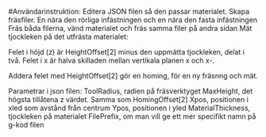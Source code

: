 #Användarinstruktion:
Editera JSON filen så den passar materialet.
Skapa fräsfiler. En nära den rörliga infästningen och en nära den fasta infästningen
Fräs båda filerna, vänd materialet och fräs samma filer på andra sidan
Mät tjockleken på det utfrästa materialet: 

Felet i höjd (z) är HeightOffset[2] minus den uppmätta tjockleken, delat i två. 
Felet i x är halva skilladen mellan vertikala planen x och x-.

Addera felet med HeightOffset[2] gör en homing, för en ny fräsnng och mät.  

Parametrar i json filen:
ToolRadius, radien på fräsverktyget
MaxHeight, det högsta tillåtena z värdet. Samma som HomingOffset[2]
Xpos, positionen i xled som avstånd från centrum
Ypos, positionen i yled 
MaterialThickness, tjockleken på materialet
FilePrefix, om man vill ge ett mer specifikt namn på g-kod filen
